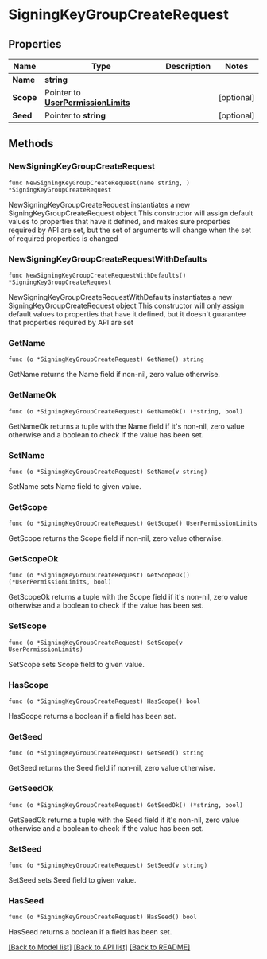 # SigningKeyGroupCreateRequest

## Properties

Name | Type | Description | Notes
------------ | ------------- | ------------- | -------------
**Name** | **string** |  | 
**Scope** | Pointer to [**UserPermissionLimits**](UserPermissionLimits.md) |  | [optional] 
**Seed** | Pointer to **string** |  | [optional] 

## Methods

### NewSigningKeyGroupCreateRequest

`func NewSigningKeyGroupCreateRequest(name string, ) *SigningKeyGroupCreateRequest`

NewSigningKeyGroupCreateRequest instantiates a new SigningKeyGroupCreateRequest object
This constructor will assign default values to properties that have it defined,
and makes sure properties required by API are set, but the set of arguments
will change when the set of required properties is changed

### NewSigningKeyGroupCreateRequestWithDefaults

`func NewSigningKeyGroupCreateRequestWithDefaults() *SigningKeyGroupCreateRequest`

NewSigningKeyGroupCreateRequestWithDefaults instantiates a new SigningKeyGroupCreateRequest object
This constructor will only assign default values to properties that have it defined,
but it doesn't guarantee that properties required by API are set

### GetName

`func (o *SigningKeyGroupCreateRequest) GetName() string`

GetName returns the Name field if non-nil, zero value otherwise.

### GetNameOk

`func (o *SigningKeyGroupCreateRequest) GetNameOk() (*string, bool)`

GetNameOk returns a tuple with the Name field if it's non-nil, zero value otherwise
and a boolean to check if the value has been set.

### SetName

`func (o *SigningKeyGroupCreateRequest) SetName(v string)`

SetName sets Name field to given value.


### GetScope

`func (o *SigningKeyGroupCreateRequest) GetScope() UserPermissionLimits`

GetScope returns the Scope field if non-nil, zero value otherwise.

### GetScopeOk

`func (o *SigningKeyGroupCreateRequest) GetScopeOk() (*UserPermissionLimits, bool)`

GetScopeOk returns a tuple with the Scope field if it's non-nil, zero value otherwise
and a boolean to check if the value has been set.

### SetScope

`func (o *SigningKeyGroupCreateRequest) SetScope(v UserPermissionLimits)`

SetScope sets Scope field to given value.

### HasScope

`func (o *SigningKeyGroupCreateRequest) HasScope() bool`

HasScope returns a boolean if a field has been set.

### GetSeed

`func (o *SigningKeyGroupCreateRequest) GetSeed() string`

GetSeed returns the Seed field if non-nil, zero value otherwise.

### GetSeedOk

`func (o *SigningKeyGroupCreateRequest) GetSeedOk() (*string, bool)`

GetSeedOk returns a tuple with the Seed field if it's non-nil, zero value otherwise
and a boolean to check if the value has been set.

### SetSeed

`func (o *SigningKeyGroupCreateRequest) SetSeed(v string)`

SetSeed sets Seed field to given value.

### HasSeed

`func (o *SigningKeyGroupCreateRequest) HasSeed() bool`

HasSeed returns a boolean if a field has been set.


[[Back to Model list]](../README.md#documentation-for-models) [[Back to API list]](../README.md#documentation-for-api-endpoints) [[Back to README]](../README.md)


